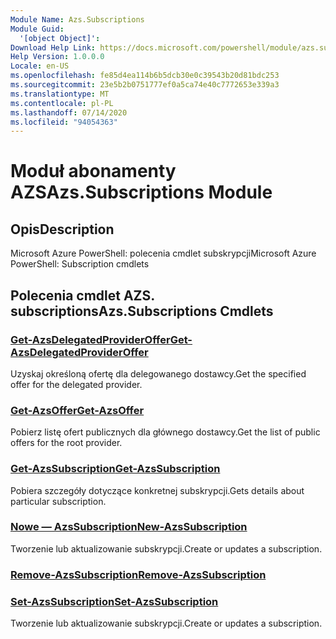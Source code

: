 ```yaml
---
Module Name: Azs.Subscriptions
Module Guid:
  '[object Object]': 
Download Help Link: https://docs.microsoft.com/powershell/module/azs.subscriptions
Help Version: 1.0.0.0
Locale: en-US
ms.openlocfilehash: fe85d4ea114b6b5dcb30e0c39543b20d81bdc253
ms.sourcegitcommit: 23e5b2b0751777ef0a5ca74e40c7772653e339a3
ms.translationtype: MT
ms.contentlocale: pl-PL
ms.lasthandoff: 07/14/2020
ms.locfileid: "94054363"
---
```

# <span data-ttu-id="6371c-101">Moduł abonamenty AZS</span><span class="sxs-lookup"><span data-stu-id="6371c-101">Azs.Subscriptions Module</span></span>
## <span data-ttu-id="6371c-102">Opis</span><span class="sxs-lookup"><span data-stu-id="6371c-102">Description</span></span>
<span data-ttu-id="6371c-103">Microsoft Azure PowerShell: polecenia cmdlet subskrypcji</span><span class="sxs-lookup"><span data-stu-id="6371c-103">Microsoft Azure PowerShell: Subscription cmdlets</span></span>

## <span data-ttu-id="6371c-104">Polecenia cmdlet AZS. subscriptions</span><span class="sxs-lookup"><span data-stu-id="6371c-104">Azs.Subscriptions Cmdlets</span></span>
### [<span data-ttu-id="6371c-105">Get-AzsDelegatedProviderOffer</span><span class="sxs-lookup"><span data-stu-id="6371c-105">Get-AzsDelegatedProviderOffer</span></span>](Get-AzsDelegatedProviderOffer.md)
<span data-ttu-id="6371c-106">Uzyskaj określoną ofertę dla delegowanego dostawcy.</span><span class="sxs-lookup"><span data-stu-id="6371c-106">Get the specified offer for the delegated provider.</span></span>

### [<span data-ttu-id="6371c-107">Get-AzsOffer</span><span class="sxs-lookup"><span data-stu-id="6371c-107">Get-AzsOffer</span></span>](Get-AzsOffer.md)
<span data-ttu-id="6371c-108">Pobierz listę ofert publicznych dla głównego dostawcy.</span><span class="sxs-lookup"><span data-stu-id="6371c-108">Get the list of public offers for the root provider.</span></span>

### [<span data-ttu-id="6371c-109">Get-AzsSubscription</span><span class="sxs-lookup"><span data-stu-id="6371c-109">Get-AzsSubscription</span></span>](Get-AzsSubscription.md)
<span data-ttu-id="6371c-110">Pobiera szczegóły dotyczące konkretnej subskrypcji.</span><span class="sxs-lookup"><span data-stu-id="6371c-110">Gets details about particular subscription.</span></span>

### [<span data-ttu-id="6371c-111">Nowe — AzsSubscription</span><span class="sxs-lookup"><span data-stu-id="6371c-111">New-AzsSubscription</span></span>](New-AzsSubscription.md)
<span data-ttu-id="6371c-112">Tworzenie lub aktualizowanie subskrypcji.</span><span class="sxs-lookup"><span data-stu-id="6371c-112">Create or updates a subscription.</span></span>

### [<span data-ttu-id="6371c-113">Remove-AzsSubscription</span><span class="sxs-lookup"><span data-stu-id="6371c-113">Remove-AzsSubscription</span></span>](Remove-AzsSubscription.md)


### [<span data-ttu-id="6371c-114">Set-AzsSubscription</span><span class="sxs-lookup"><span data-stu-id="6371c-114">Set-AzsSubscription</span></span>](Set-AzsSubscription.md)
<span data-ttu-id="6371c-115">Tworzenie lub aktualizowanie subskrypcji.</span><span class="sxs-lookup"><span data-stu-id="6371c-115">Create or updates a subscription.</span></span>

